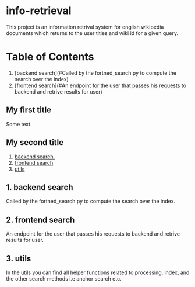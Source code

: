 # info-retrieval
This project is an information retrival system for english wikipedia documents which returns to the user titles and wiki id for a given query.  
# Table of Contents

1. [backend search](#Called by the fortned_search.py to compute the search over the index)
2. [frontend search](#An endpoint for the user that passes his requests to backend and retrive results for user)
## My first title
Some text.
## My second title

1. [ backend search. ](#desc)
2. [ frontend search ](#usage)
3. [utils](#usage)

<a name="desc"></a>
## 1. backend search
Called by the fortned_search.py to compute the search over the index.



<a name="usage"></a>
## 2. frontend search

An endpoint for the user that passes his requests to backend and retrive results for user.

<a name="usage"></a>
## 3. utils

In the utils you can find all helper functions related to processing, index, and the other search methods i.e anchor search etc.

